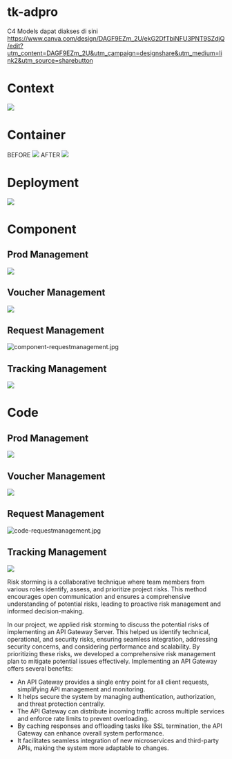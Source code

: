 # tk-adpro
C4 Models dapat diakses di sini
https://www.canva.com/design/DAGF9EZm_2U/ekG2DfTbiNFU3PNT9SZdjQ/edit?utm_content=DAGF9EZm_2U&utm_campaign=designshare&utm_medium=link2&utm_source=sharebutton

# Context
![](image/context-base.png)

# Container
BEFORE
![](image/container-base.png)
AFTER
![](image/container-afterrisk-base.png)


# Deployment
![](image/deployment-base.png)

# Component
## Prod Management
![](image/component-prodmanagement.png)
## Voucher Management
![](image/component-vouchermanagement.png)
## Request Management
![component-requestmanagement.jpg](image%2Fcomponent-requestmanagement.jpg)
## Tracking Management
![](image/component-tracking.png)

# Code
## Prod Management
![](image/code-prodmanagement.png)
## Voucher Management
![](image/code-vouchermanagement.png)
## Request Management
![code-requestmanagement.jpg](image%2Fcode-requestmanagement.jpg)
## Tracking Management
![](image/code-tracking.png)


Risk storming is a collaborative technique where team members from various roles identify, assess, and prioritize project risks. This method encourages open communication and ensures a comprehensive understanding of potential risks, leading to proactive risk management and informed decision-making.

In our project, we applied risk storming to discuss the potential risks of implementing an API Gateway Server. This helped us identify technical, operational, and security risks, ensuring seamless integration, addressing security concerns, and considering performance and scalability. By prioritizing these risks, we developed a comprehensive risk management plan to mitigate potential issues effectively. Implementing an API Gateway offers several benefits:

- An API Gateway provides a single entry point for all client requests, simplifying API management and monitoring.
- It helps secure the system by managing authentication, authorization, and threat protection centrally.
- The API Gateway can distribute incoming traffic across multiple services and enforce rate limits to prevent overloading.
- By caching responses and offloading tasks like SSL termination, the API Gateway can enhance overall system performance.
- It facilitates seamless integration of new microservices and third-party APIs, making the system more adaptable to changes.